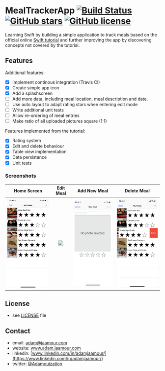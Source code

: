 # MealTrackerApp [![Build Status](https://travis-ci.org/Adamouization/MealTrackerApp.svg?branch=master)](https://travis-ci.org/Adamouization/MealTrackerApp) [![GitHub stars](https://img.shields.io/github/stars/Adamouization/MealTrackerApp)](https://github.com/Adamouization/MealTrackerApp/stargazers) [![GitHub license](https://img.shields.io/github/license/Adamouization/MealTrackerApp)](https://github.com/Adamouization/MealTrackerApp/blob/master/LICENSE)

Learning Swift by building a simple application to track meals based on the official online [Swift tutorial](https://developer.apple.com/library/archive/referencelibrary/GettingStarted/DevelopiOSAppsSwift/index.html#//apple_ref/doc/uid/TP40015214-CH2-SW1) and further improving the app by discovering concepts not covered by the tutorial.

## Features

Additional features:

* [X] Implement continous integration (Travis CI)
* [X] Create simple app icon
* [X] Add a splashscreen
* [ ] Add more data, including meal location, meal description and date.
* [ ] Use auto layout to adapt rating stars when entering edit mode
* [ ] Write additional unit tests
* [ ] Allow re-ordering of meal entries
* [ ] Make ratio of all uploaded pictures square (1:1)

Features implemented from the tutorial:

* [X] Rating system
* [X] Edit and delete behaviour
* [X] Table view implementation
* [X] Data persistance
* [X] Unit tests

### Screenshots

 Home Screen               |  Edit Meal                | Add New Meal              | Delete Meal
:-------------------------:|:-------------------------:|:-------------------------:|:-------------------------:
<img src="https://raw.githubusercontent.com/Adamouization/MealTrackerApp/master/Media/Screenshots/home.png" width="200">  | <img src="https://github.com/Adamouization/MealTrackerApp/blob/master/Media/Screenshots/edit_meal.png" width="200"> |  <img src="https://raw.githubusercontent.com/Adamouization/MealTrackerApp/master/Media/Screenshots/add_new_meal.png" width="200"> | <img src="https://raw.githubusercontent.com/Adamouization/MealTrackerApp/master/Media/Screenshots/delete_meal.png" width="200">

## License 
* see [LICENSE](https://github.com/Adamouization/MealTrackerApp/blob/master/LICENSE) file

## Contact
* email: adam@jaamour.com
* website: www.adam.jaamour.com
* linkedin: [www.linkedin.com/in/adamjaamour/](https://www.linkedin.com/in/adamjaamour/)
* twitter: [@Adamouization](https://twitter.com/Adamouization)
